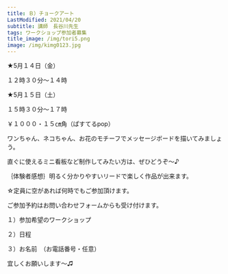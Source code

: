 ```yaml
---
title: Ｂ）チョークアート
LastModified: 2021/04/20
subtitle: 講師　長谷川先生
tags: ワークショップ参加者募集
title_image: /img/tori5.png
image: /img/kimg0123.jpg
---
```

★5月１４日（金）

１２時３０分～１４時

★5月１５日（土）

１５時３０分～１７時

￥１０００・１５㎝角（ぱすてるpop）

ワンちゃん、ネコちゃん、お花のモチーフでメッセージボードを描いてみましょう。

直ぐに使えるミニ看板など制作してみたい方は、ぜひどうぞ～♪

｛体験者感想｝明るく分かりやすいリードで楽しく作品が出来ます。

☆定員に空があれば何時でもご参加頂けます。

ご参加予約はお問い合わせフォームからも受け付けます。

１）参加希望のワークショップ

２）日程

３）お名前　（お電話番号・任意）

宜しくお願いします～♫